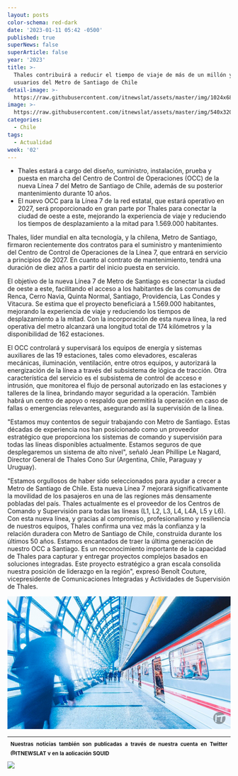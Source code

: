 ```yaml
---
layout: posts
color-schema: red-dark
date: '2023-01-11 05:42 -0500'
published: true
superNews: false
superArticle: false
year: '2023'
title: >-
  Thales contribuirá a reducir el tiempo de viaje de más de un millón y medio de
  usuarios del Metro de Santiago de Chile
detail-image: >-
  https://raw.githubusercontent.com/itnewslat/assets/master/img/1024x680/estacion-de-tren-g.jpg
image: >-
  https://raw.githubusercontent.com/itnewslat/assets/master/img/540x320/estacion-de-tren-p.jpg
categories:
  - Chile
tags:
  - Actualidad
week: '02'
---
```

- Thales estará a cargo del diseño, suministro, instalación, prueba y puesta en marcha del Centro de Control de Operaciones (OCC) de la nueva Línea 7 del Metro de Santiago de Chile, además de su posterior mantenimiento durante 10 años.
- El nuevo OCC para la Línea 7 de la red estatal, que estará operativo en 2027, será proporcionado en gran parte por Thales para conectar la ciudad de oeste a este, mejorando la experiencia de viaje y reduciendo los tiempos de desplazamiento a la mitad para 1.569.000 habitantes.

Thales, líder mundial en alta tecnología, y la chilena, Metro de Santiago, firmaron recientemente dos contratos para el suministro y mantenimiento del Centro de Control de Operaciones de la Línea 7, que entrará en servicio a principios de 2027. En cuanto al contrato de mantenimiento, tendrá una duración de diez años a partir del inicio puesta en servicio.

El objetivo de la nueva Línea 7 de Metro de Santiago es conectar la ciudad de oeste a este, facilitando el acceso a los habitantes de las comunas de Renca, Cerro Navia, Quinta Normal, Santiago, Providencia, Las Condes y Vitacura. Se estima que el proyecto beneficiará a 1.569.000 habitantes, mejorando la experiencia de viaje y reduciendo los tiempos de desplazamiento a la mitad. Con la incorporación de esta nueva línea, la red operativa del metro alcanzará una longitud total de 174 kilómetros y la disponibilidad de 162 estaciones.  

El OCC controlará y supervisará los equipos de energía y sistemas auxiliares de las 19 estaciones, tales como elevadores, escaleras mecánicas, iluminación, ventilación, entre otros equipos, y autorizará la energización de la línea a través del subsistema de lógica de tracción. Otra característica del servicio es el subsistema de control de acceso e intrusión, que monitorea el flujo de personal autorizado en las estaciones y talleres de la línea, brindando mayor seguridad a la operación.
También habrá un centro de apoyo o respaldo que permitirá la operación en caso de fallas o emergencias relevantes, asegurando así la supervisión de la línea. 

"Estamos muy contentos de seguir trabajando con Metro de Santiago. Estas décadas de experiencia nos han posicionado como un proveedor estratégico que proporciona los sistemas de comando y supervisión para todas las líneas disponibles actualmente. Estamos seguros de que desplegaremos un sistema de alto nivel", señaló Jean Phillipe Le Nagard, Director General de Thales Cono Sur (Argentina, Chile, Paraguay y Uruguay).

"Estamos orgullosos de haber sido seleccionados para ayudar a crecer a Metro de Santiago de Chile. Esta nueva Línea 7 mejorará significativamente la movilidad de los pasajeros en una de las regiones más densamente pobladas del país. Thales actualmente es el proveedor de los Centros de Comando y Supervisión para todas las líneas (L1, L2, L3, L4, L4A, L5 y L6). Con esta nueva línea, y gracias al compromiso, profesionalismo y resiliencia de nuestros equipos, Thales confirma una vez más la confianza y la relación duradera con Metro de Santiago de Chile, construida durante los últimos 50 años. Estamos encantados de traer la última generación de nuestro OCC a Santiago. Es un reconocimiento importante de la capacidad de Thales para capturar y entregar proyectos complejos basados en soluciones integradas. Este proyecto estratégico a gran escala consolida nuestra posición de liderazgo en la región", expresó Benoît Couture, vicepresidente de Comunicaciones Integradas y Actividades de Supervisión de Thales. 

![](https://raw.githubusercontent.com/itnewslat/assets/master/img/540x320/estacion-de-tren-p.jpg)

<table style="height: 42px;" width="569">
<tbody>
<tr>
<td style="text-align: justify;"><sub><strong>Nuestras noticias también son publicadas a través de nuestra cuenta en Twitter <a href="https://twitter.com/itnewslat?lang=es">@ITNEWSLAT</a> y en la aplicación <a href="https://squidapp.co/en/">SQUID</a></strong></sub></td>
</tr>
</tbody>
</table>

<img src="https://tracker.metricool.com/c3po.jpg?hash=56f88a41e39ab42c063cc51676587a04"/>